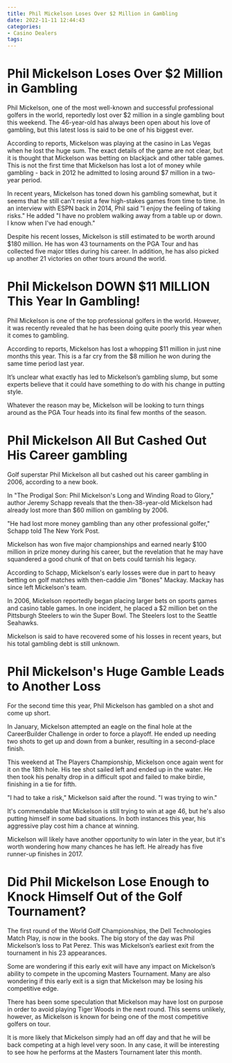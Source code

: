 ```yaml
---
title: Phil Mickelson Loses Over $2 Million in Gambling
date: 2022-11-11 12:44:43
categories:
- Casino Dealers
tags:
---
```



#  Phil Mickelson Loses Over $2 Million in Gambling

 Phil Mickelson, one of the most well-known and successful professional golfers in the world, reportedly lost over $2 million in a single gambling bout this weekend. The 46-year-old has always been open about his love of gambling, but this latest loss is said to be one of his biggest ever.

According to reports, Mickelson was playing at the casino in Las Vegas when he lost the huge sum. The exact details of the game are not clear, but it is thought that Mickelson was betting on blackjack and other table games. This is not the first time that Mickelson has lost a lot of money while gambling - back in 2012 he admitted to losing around $7 million in a two-year period.

In recent years, Mickelson has toned down his gambling somewhat, but it seems that he still can't resist a few high-stakes games from time to time. In an interview with ESPN back in 2014, Phil said "I enjoy the feeling of taking risks." He added "I have no problem walking away from a table up or down. I know when I've had enough."

Despite his recent losses, Mickelson is still estimated to be worth around $180 million. He has won 43 tournaments on the PGA Tour and has collected five major titles during his career. In addition, he has also picked up another 21 victories on other tours around the world.

#  Phil Mickelson DOWN $11 MILLION This Year In Gambling!

Phil Mickelson is one of the top professional golfers in the world. However, it was recently revealed that he has been doing quite poorly this year when it comes to gambling.

According to reports, Mickelson has lost a whopping $11 million in just nine months this year. This is a far cry from the $8 million he won during the same time period last year.

It’s unclear what exactly has led to Mickelson’s gambling slump, but some experts believe that it could have something to do with his change in putting style.

Whatever the reason may be, Mickelson will be looking to turn things around as the PGA Tour heads into its final few months of the season.

#  Phil Mickelson All But Cashed Out His Career gambling

Golf superstar Phil Mickelson all but cashed out his career gambling in 2006, according to a new book.

In "The Prodigal Son: Phil Mickelson's Long and Winding Road to Glory," author Jeremy Schapp reveals that the then-38-year-old Mickelson had already lost more than $60 million on gambling by 2006.

"He had lost more money gambling than any other professional golfer," Schapp told The New York Post.

Mickelson has won five major championships and earned nearly $100 million in prize money during his career, but the revelation that he may have squandered a good chunk of that on bets could tarnish his legacy.

According to Schapp, Mickelson's early losses were due in part to heavy betting on golf matches with then-caddie Jim "Bones" Mackay. Mackay has since left Mickelson's team.

In 2006, Mickelson reportedly began placing larger bets on sports games and casino table games. In one incident, he placed a $2 million bet on the Pittsburgh Steelers to win the Super Bowl. The Steelers lost to the Seattle Seahawks.

Mickelson is said to have recovered some of his losses in recent years, but his total gambling debt is still unknown.

#  Phil Mickelson's Huge Gamble Leads to Another Loss

For the second time this year, Phil Mickelson has gambled on a shot and come up short.

In January, Mickelson attempted an eagle on the final hole at the CareerBuilder Challenge in order to force a playoff. He ended up needing two shots to get up and down from a bunker, resulting in a second-place finish.

This weekend at The Players Championship, Mickelson once again went for it on the 18th hole. His tee shot sailed left and ended up in the water. He then took his penalty drop in a difficult spot and failed to make birdie, finishing in a tie for fifth.

"I had to take a risk," Mickelson said after the round. "I was trying to win."

It's commendable that Mickelson is still trying to win at age 46, but he's also putting himself in some bad situations. In both instances this year, his aggressive play cost him a chance at winning.

Mickelson will likely have another opportunity to win later in the year, but it's worth wondering how many chances he has left. He already has five runner-up finishes in 2017.

#  Did Phil Mickelson Lose Enough to Knock Himself Out of the Golf Tournament?

The first round of the World Golf Championships, the Dell Technologies Match Play, is now in the books. The big story of the day was Phil Mickelson’s loss to Pat Perez. This was Mickelson’s earliest exit from the tournament in his 23 appearances.

Some are wondering if this early exit will have any impact on Mickelson’s ability to compete in the upcoming Masters Tournament. Many are also wondering if this early exit is a sign that Mickelson may be losing his competitive edge.

There has been some speculation that Mickelson may have lost on purpose in order to avoid playing Tiger Woods in the next round. This seems unlikely, however, as Mickelson is known for being one of the most competitive golfers on tour.

It is more likely that Mickelson simply had an off day and that he will be back competing at a high level very soon. In any case, it will be interesting to see how he performs at the Masters Tournament later this month.